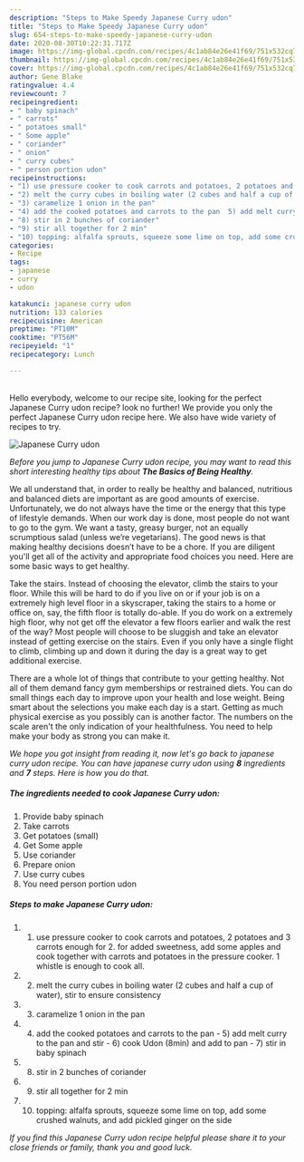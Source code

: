 ```yaml
---
description: "Steps to Make Speedy Japanese Curry udon"
title: "Steps to Make Speedy Japanese Curry udon"
slug: 654-steps-to-make-speedy-japanese-curry-udon
date: 2020-08-30T10:22:31.717Z
image: https://img-global.cpcdn.com/recipes/4c1ab84e26e41f69/751x532cq70/japanese-curry-udon-recipe-main-photo.jpg
thumbnail: https://img-global.cpcdn.com/recipes/4c1ab84e26e41f69/751x532cq70/japanese-curry-udon-recipe-main-photo.jpg
cover: https://img-global.cpcdn.com/recipes/4c1ab84e26e41f69/751x532cq70/japanese-curry-udon-recipe-main-photo.jpg
author: Gene Blake
ratingvalue: 4.4
reviewcount: 7
recipeingredient:
- " baby spinach"
- " carrots"
- " potatoes small"
- " Some apple"
- " coriander"
- " onion"
- " curry cubes"
- " person portion udon"
recipeinstructions:
- "1) use pressure cooker to cook carrots and potatoes, 2 potatoes and 3 carrots enough for 2. for added sweetness, add some apples and cook together with carrots and potatoes in the pressure cooker. 1 whistle is enough to cook all."
- "2) melt the curry cubes in boiling water (2 cubes and half a cup of water), stir to ensure consistency"
- "3) caramelize 1 onion in the pan"
- "4) add the cooked potatoes and carrots to the pan  5) add melt curry to the pan and stir 6) cook Udon (8min) and add to pan  7) stir in baby spinach"
- "8) stir in 2 bunches of coriander"
- "9) stir all together for 2 min"
- "10) topping: alfalfa sprouts, squeeze some lime on top, add some crushed walnuts, and add pickled ginger on the side"
categories:
- Recipe
tags:
- japanese
- curry
- udon

katakunci: japanese curry udon 
nutrition: 133 calories
recipecuisine: American
preptime: "PT10M"
cooktime: "PT56M"
recipeyield: "1"
recipecategory: Lunch

---
```

<br>
Hello everybody, welcome to our recipe site, looking for the perfect Japanese Curry udon recipe? look no further! We provide you only the perfect Japanese Curry udon recipe here. We also have wide variety of recipes to try.
<br>


![Japanese Curry udon](https://img-global.cpcdn.com/recipes/4c1ab84e26e41f69/751x532cq70/japanese-curry-udon-recipe-main-photo.jpg)

<i>Before you jump to Japanese Curry udon recipe, you may want to read this short interesting healthy tips about <strong>The Basics of Being Healthy</strong>.</i>

We all understand that, in order to really be healthy and balanced, nutritious and balanced diets are important as are good amounts of exercise. Unfortunately, we do not always have the time or the energy that this type of lifestyle demands. When our work day is done, most people do not want to go to the gym. We want a tasty, greasy burger, not an equally scrumptious salad (unless we’re vegetarians). The good news is that making healthy decisions doesn’t have to be a chore. If you are diligent you'll get all of the activity and appropriate food choices you need. Here are some basic ways to get healthy.

Take the stairs. Instead of choosing the elevator, climb the stairs to your floor. While this will be hard to do if you live on or if your job is on a extremely high level floor in a skyscraper, taking the stairs to a home or office on, say, the fifth floor is totally do-able. If you do work on a extremely high floor, why not get off the elevator a few floors earlier and walk the rest of the way? Most people will choose to be sluggish and take an elevator instead of getting exercise on the stairs. Even if you only have a single flight to climb, climbing up and down it during the day is a great way to get additional exercise. 

There are a whole lot of things that contribute to your getting healthy. Not all of them demand fancy gym memberships or restrained diets. You can do small things each day to improve upon your health and lose weight. Being smart about the selections you make each day is a start. Getting as much physical exercise as you possibly can is another factor. The numbers on the scale aren't the only indication of your healthfulness. You need to help make your body as strong you can make it. 


<i>We hope you got insight from reading it, now let's go back to japanese curry udon recipe. You can have japanese curry udon using <strong>8</strong> ingredients and <strong>7</strong> steps. Here is how you do that.
</i>

##### The ingredients needed to cook Japanese Curry udon:

1. Provide  baby spinach
1. Take  carrots
1. Get  potatoes (small)
1. Get  Some apple
1. Use  coriander
1. Prepare  onion
1. Use  curry cubes
1. You need  person portion udon


##### Steps to make Japanese Curry udon:

1. 1) use pressure cooker to cook carrots and potatoes, 2 potatoes and 3 carrots enough for 2. for added sweetness, add some apples and cook together with carrots and potatoes in the pressure cooker. 1 whistle is enough to cook all.
1. 2) melt the curry cubes in boiling water (2 cubes and half a cup of water), stir to ensure consistency
1. 3) caramelize 1 onion in the pan
1. 4) add the cooked potatoes and carrots to the pan  - 5) add melt curry to the pan and stir - 6) cook Udon (8min) and add to pan  - 7) stir in baby spinach
1. 8) stir in 2 bunches of coriander
1. 9) stir all together for 2 min
1. 10) topping: alfalfa sprouts, squeeze some lime on top, add some crushed walnuts, and add pickled ginger on the side


<i>If you find this Japanese Curry udon recipe helpful please share it to your close friends or family, thank you and good luck.</i>
